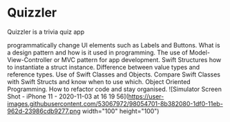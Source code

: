 # Quizzler

Quizzler is a  trivia quiz app

programmatically change UI elements such as Labels and Buttons.
What is a design pattern and how is it used in programming.
The use of Model-View-Controller or MVC pattern for app development.
Swift Structures how to instantiate a struct instance.
Difference between value types and reference types.
Use of Swift Classes and Objects.
Compare Swift Classes with Swift Structs and know when to use which.
Object Oriented Programming.
How to refactor code and stay organised.
![Simulator Screen Shot - iPhone 11 - 2020-11-03 at 16 19 56](https://user-images.githubusercontent.com/53067972/98054701-8b382080-1df0-11eb-962d-23986cdb9277.png width="100" height="100")


